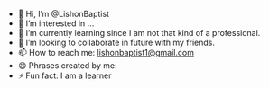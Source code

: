 - 👋 Hi, I’m @LishonBaptist
- 👀 I’m interested in ...
- 🌱 I’m currently learning since I am not that kind of a professional.
- 💞️ I’m looking to collaborate in future with my friends. 
- 📫 How to reach me: lishonbaptist1@gmail.com
- 😄 Phrases created by me: 
- ⚡ Fun fact: I am a learner

<!---
LishonBaptist/LishonBaptist is a ✨ special ✨ repository because its `README.md` (this file) appears on your GitHub profile.
You can click the Preview link to take a look at your changes.
--->
